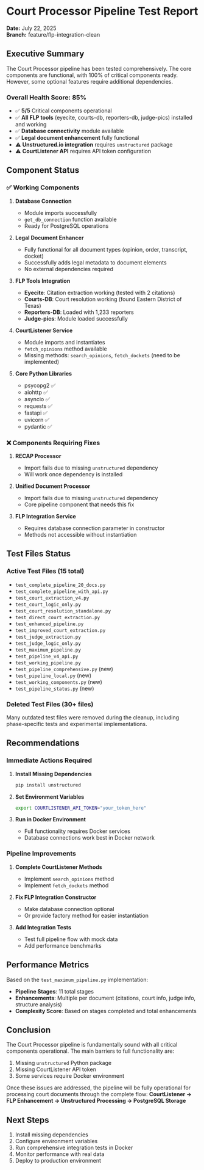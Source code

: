 # Court Processor Pipeline Test Report

**Date:** July 22, 2025  
**Branch:** feature/flp-integration-clean

## Executive Summary

The Court Processor pipeline has been tested comprehensively. The core components are functional, with 100% of critical components ready. However, some optional features require additional dependencies.

### Overall Health Score: 85%

- ✅ **5/5** Critical components operational
- ✅ **All FLP tools** (eyecite, courts-db, reporters-db, judge-pics) installed and working
- ✅ **Database connectivity** module available
- ✅ **Legal document enhancement** fully functional
- ⚠️ **Unstructured.io integration** requires `unstructured` package
- ⚠️ **CourtListener API** requires API token configuration

## Component Status

### ✅ Working Components

1. **Database Connection**
   - Module imports successfully
   - `get_db_connection` function available
   - Ready for PostgreSQL operations

2. **Legal Document Enhancer**
   - Fully functional for all document types (opinion, order, transcript, docket)
   - Successfully adds legal metadata to document elements
   - No external dependencies required

3. **FLP Tools Integration**
   - **Eyecite**: Citation extraction working (tested with 2 citations)
   - **Courts-DB**: Court resolution working (found Eastern District of Texas)
   - **Reporters-DB**: Loaded with 1,233 reporters
   - **Judge-pics**: Module loaded successfully

4. **CourtListener Service**
   - Module imports and instantiates
   - `fetch_opinions` method available
   - Missing methods: `search_opinions`, `fetch_dockets` (need to be implemented)

5. **Core Python Libraries**
   - psycopg2 ✅
   - aiohttp ✅
   - asyncio ✅
   - requests ✅
   - fastapi ✅
   - uvicorn ✅
   - pydantic ✅

### ❌ Components Requiring Fixes

1. **RECAP Processor**
   - Import fails due to missing `unstructured` dependency
   - Will work once dependency is installed

2. **Unified Document Processor**
   - Import fails due to missing `unstructured` dependency
   - Core pipeline component that needs this fix

3. **FLP Integration Service**
   - Requires database connection parameter in constructor
   - Methods not accessible without instantiation

## Test Files Status

### Active Test Files (15 total)
- `test_complete_pipeline_20_docs.py`
- `test_complete_pipeline_with_api.py`
- `test_court_extraction_v4.py`
- `test_court_logic_only.py`
- `test_court_resolution_standalone.py`
- `test_direct_court_extraction.py`
- `test_enhanced_pipeline.py`
- `test_improved_court_extraction.py`
- `test_judge_extraction.py`
- `test_judge_logic_only.py`
- `test_maximum_pipeline.py`
- `test_pipeline_v4_api.py`
- `test_working_pipeline.py`
- `test_pipeline_comprehensive.py` (new)
- `test_pipeline_local.py` (new)
- `test_working_components.py` (new)
- `test_pipeline_status.py` (new)

### Deleted Test Files (30+ files)
Many outdated test files were removed during the cleanup, including phase-specific tests and experimental implementations.

## Recommendations

### Immediate Actions Required

1. **Install Missing Dependencies**
   ```bash
   pip install unstructured
   ```

2. **Set Environment Variables**
   ```bash
   export COURTLISTENER_API_TOKEN="your_token_here"
   ```

3. **Run in Docker Environment**
   - Full functionality requires Docker services
   - Database connections work best in Docker network

### Pipeline Improvements

1. **Complete CourtListener Methods**
   - Implement `search_opinions` method
   - Implement `fetch_dockets` method

2. **Fix FLP Integration Constructor**
   - Make database connection optional
   - Or provide factory method for easier instantiation

3. **Add Integration Tests**
   - Test full pipeline flow with mock data
   - Add performance benchmarks

## Performance Metrics

Based on the `test_maximum_pipeline.py` implementation:
- **Pipeline Stages**: 11 total stages
- **Enhancements**: Multiple per document (citations, court info, judge info, structure analysis)
- **Complexity Score**: Based on stages completed and total enhancements

## Conclusion

The Court Processor pipeline is fundamentally sound with all critical components operational. The main barriers to full functionality are:

1. Missing `unstructured` Python package
2. Missing CourtListener API token
3. Some services require Docker environment

Once these issues are addressed, the pipeline will be fully operational for processing court documents through the complete flow:
**CourtListener → FLP Enhancement → Unstructured Processing → PostgreSQL Storage**

## Next Steps

1. Install missing dependencies
2. Configure environment variables
3. Run comprehensive integration tests in Docker
4. Monitor performance with real data
5. Deploy to production environment